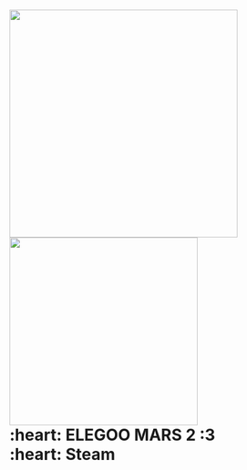 <h1 align="center>👋 Olá :3 👋</h1>

Sou Bruno Estrela, Desenvolvedor e estudando para trabalhar com desenvolvimento web.

Stack que estou estudando é Node.js e React

<a href="https://github.com/anuraghazra/github-readme-stats">
  <img align="center" style="width: 400px;" src="https://github-readme-stats.vercel.app/api?username=BrunoSiqueiraEstrela&theme=dark&show_icons=true" />
</a>
<a href="https://github.com/anuraghazra/convoychat">
  <img align="center" style="width: 330px;" src="https://github-readme-stats.vercel.app/api/top-langs/?username=BrunoSiqueiraEstrela&theme=dark&layout=compact" />
</a>


<br>
 :heart: ELEGOO MARS 2 :3<br>
 :heart: Steam
<!--
**BrunoSiqueiraEstrela/BrunoSiqueiraEstrela** is a ✨ _special_ ✨ repository because its `README.md` (this file) appears on your GitHub profile.

Here are some ideas to get you started:

- 🔭 I’m currently working on ...
- 🌱 I’m currently learning ...
- 👯 I’m looking to collaborate on ...
- 🤔 I’m looking for help with ...
- 💬 Ask me about ...
- 📫 How to reach me: ...
- 😄 Pronouns: ...
- ⚡ Fun fact: ...
-->


